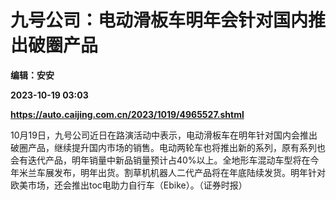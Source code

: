 # 九号公司：电动滑板车明年会针对国内推出破圈产品
**编辑：安安**

**2023-10-19 03:03**

**https://auto.caijing.com.cn/2023/1019/4965527.shtml**

10月19日，九号公司近日在路演活动中表示，电动滑板车在明年针对国内会推出破圈产品，继续提升国内市场的销售。电动两轮车也将推出新的系列，原有系列也会有迭代产品，明年销量中新品销量预计占40%以上。全地形车混动车型将在今年米兰车展发布，明年出货。割草机机器人二代产品将在年底陆续发货。明年针对欧美市场，还会推出toc电助力自行车（Ebike）。（证券时报）